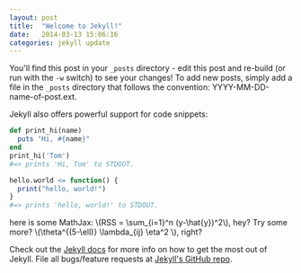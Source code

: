 ```yaml
---
layout: post
title:  "Welcome to Jekyll!"
date:   2014-03-13 15:06:16
categories: jekyll update
---
```


You'll find this post in your `_posts` directory - edit this post and re-build (or run with the `-w` switch) to see your changes!
To add new posts, simply add a file in the `_posts` directory that follows the convention: YYYY-MM-DD-name-of-post.ext.

Jekyll also offers powerful support for code snippets:

```ruby
def print_hi(name)
  puts "Hi, #{name}"
end
print_hi('Tom')
#=> prints 'Hi, Tom' to STDOUT.
```

```r
hello.world <= function() {
  print("hello, world!")
}
#=> prints 'hello, world!' to STDOUT.
```


here is some MathJax: <span>\\(RSS = \sum_{i=1}^n (y-\hat{y})^2\\)</span>, hey? Try some more? <span>\\(\theta^{(5-\ell)} \lambda_{ij} \eta^2 \\)</span>, right?


Check out the [Jekyll docs][jekyll] for more info on how to get the most out of Jekyll. File all bugs/feature requests at [Jekyll's GitHub repo][jekyll-gh].

[jekyll-gh]: https://github.com/mojombo/jekyll
[jekyll]:    http://jekyllrb.com
